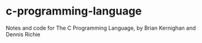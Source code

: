 # c-programming-language
Notes and code for The C Programming Language, by Brian Kernighan and Dennis Richie
